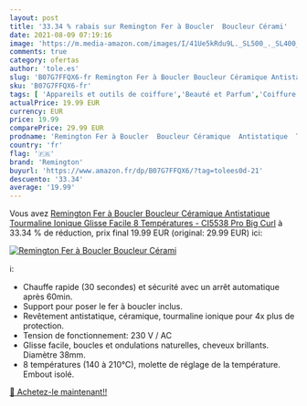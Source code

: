 ```yaml
---
layout: post
title: '33.34 % rabais sur Remington Fer à Boucler  Boucleur Cérami'
date: 2021-08-09 07:19:16
image: 'https://m.media-amazon.com/images/I/41Ue5kRdu9L._SL500_._SL400_.jpg'
comments: true
category: ofertas
author: 'tole.es'
slug: 'B07G7FFQX6-fr Remington Fer à Boucler Boucleur Céramique Antistatique...'
sku: 'B07G7FFQX6-fr'
tags: [ 'Appareils et outils de coiffure','Beauté et Parfum','Coiffure et soins des cheveux','Fers à boucler','remington', ]
actualPrice: 19.99 EUR
currency: EUR
price: 19.99
comparePrice: 29.99 EUR
prodname: 'Remington Fer à Boucler  Boucleur Céramique  Antistatique  Tourmaline Ionique  Glisse Facile  8 Températures - CI5538 Pro Big Curl'
country: 'fr'
flag: '🇫🇷'
brand: 'Remington'
buyurl: 'https://www.amazon.fr/dp/B07G7FFQX6/?tag=tolees0d-21'
descuento: '33.34'
average: '19.99'
---
```


Vous avez [Remington Fer à Boucler  Boucleur Céramique  Antistatique  Tourmaline Ionique  Glisse Facile  8 Températures - CI5538 Pro Big Curl](https://www.amazon.fr/dp/B07G7FFQX6/?tag=tolees0d-21)  à  33.34 % de réduction, prix final  19.99 EUR (original: 29.99 EUR) ici:

[![Remington Fer à Boucler  Boucleur Cérami](https://m.media-amazon.com/images/I/41Ue5kRdu9L._SL500_._SL400_.jpg)](https://www.amazon.fr/dp/B07G7FFQX6/?tag=tolees0d-21)

ℹ️:

- Chauffe rapide (30 secondes) et sécurité avec un arrêt automatique après 60min.
- Support pour poser le fer à boucler inclus.
- Revêtement antistatique, céramique, tourmaline ionique pour 4x plus de protection.
- Tension de fonctionnement: 230 V / AC
- Glisse facile, boucles et ondulations naturelles, cheveux brillants. Diamètre 38mm.
- 8 températures (140 à 210°C), molette de réglage de la température. Embout isolé.

[🛒 Achetez-le maintenant!!](https://www.amazon.fr/dp/B07G7FFQX6/?tag=tolees0d-21)
